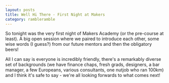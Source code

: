 ```yaml
---
layout: posts
title: Well Hi There - First Night at Makers
category: rambleramble
---
```


So tonight was the very first night of Makers Academy (or the pre-course at least). A big open session where we paired to introduce each other, some wise words (I guess?) from our future mentors and then the obligatory beers!

All I can say is everyone is incredibly friendly, there's a remarkably diverse set of backgrounds (we have finance chaps, fresh grads, designers, a bar manager, a few Europeans, various consultants, one nutjob who ran 100km) and I think it's safe to say - we're all looking forwards to what comes next!